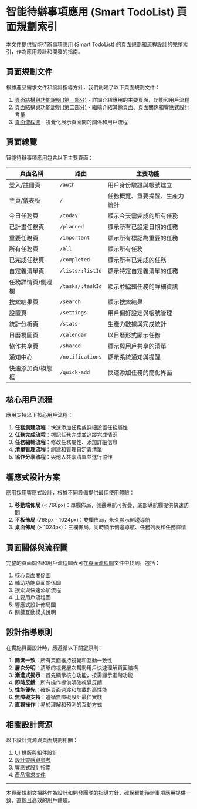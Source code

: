# 智能待辦事項應用 (Smart TodoList) 頁面規劃索引

本文件提供智能待辦事項應用 (Smart TodoList) 的頁面規劃和流程設計的完整索引，作為應用設計和開發的指南。

## 頁面規劃文件

根據產品需求文件和設計指導方針，我們創建了以下頁面規劃文件：

1. [頁面結構與功能說明 (第一部分)](./page_structure_and_flow.md) - 詳細介紹應用的主要頁面、功能和用戶流程
2. [頁面結構與功能說明 (第二部分)](./page_structure_and_flow_part2.md) - 繼續介紹其餘頁面、頁面關係和響應式設計考量
3. [頁面流程圖](./page_flow_diagrams.md) - 視覺化展示頁面間的關係和用戶流程

## 頁面總覽

智能待辦事項應用包含以下主要頁面：

| 頁面名稱          | 路由             | 主要功能                       |
| ----------------- | ---------------- | ------------------------------ |
| 登入/註冊頁       | `/auth`          | 用戶身份驗證與帳號建立         |
| 主頁/儀表板       | `/`              | 任務概覽、重要提醒、生產力統計 |
| 今日任務頁        | `/today`         | 顯示今天需完成的所有任務       |
| 已計畫任務頁      | `/planned`       | 顯示所有已設定日期的任務       |
| 重要任務頁        | `/important`     | 顯示所有標記為重要的任務       |
| 所有任務頁        | `/all`           | 顯示所有任務                   |
| 已完成任務頁      | `/completed`     | 顯示所有已完成的任務           |
| 自定義清單頁      | `/lists/:listId` | 顯示特定自定義清單的任務       |
| 任務詳情頁/側邊欄 | `/tasks/:taskId` | 顯示並編輯任務的詳細資訊       |
| 搜索結果頁        | `/search`        | 顯示搜索結果                   |
| 設置頁            | `/settings`      | 用戶偏好設定與帳號管理         |
| 統計分析頁        | `/stats`         | 生產力數據與完成統計           |
| 日曆視圖頁        | `/calendar`      | 以日曆形式顯示任務             |
| 協作共享頁        | `/shared`        | 顯示與用戶共享的清單           |
| 通知中心          | `/notifications` | 顯示系統通知與提醒             |
| 快速添加頁/模態框 | `/quick-add`     | 快速添加任務的簡化界面         |

## 核心用戶流程

應用支持以下核心用戶流程：

1. **任務創建流程**：快速添加任務或詳細設置任務屬性
2. **任務完成流程**：標記任務完成並追蹤完成情況
3. **任務編輯流程**：修改任務屬性、添加詳細信息
4. **清單管理流程**：創建和管理自定義清單
5. **協作分享流程**：與他人共享清單並進行協作

## 響應式設計方案

應用採用響應式設計，根據不同設備提供最佳使用體驗：

1. **移動端佈局** (< 768px)：單欄佈局，側邊導航可折疊，底部導航欄提供快速訪問
2. **平板佈局** (768px - 1024px)：雙欄佈局，永久顯示側邊導航
3. **桌面佈局** (> 1024px)：三欄佈局，同時顯示側邊導航、任務列表和任務詳情

## 頁面關係與流程圖

完整的頁面關係和用戶流程圖表可在[頁面流程圖](./page_flow_diagrams.md)文件中找到，包括：

1. 核心頁面關係圖
2. 輔助功能頁面關係圖
3. 搜索與快速添加流程
4. 主要用戶流程圖
5. 響應式設計佈局圖
6. 關鍵互動模式說明

## 設計指導原則

在實施頁面設計時，應遵循以下關鍵原則：

1. **簡潔一致**：所有頁面維持視覺和互動一致性
2. **層次分明**：清晰的視覺層次幫助用戶快速理解頁面結構
3. **漸進式揭示**：首先顯示核心功能，按需顯示進階功能
4. **即時反饋**：所有操作提供明確視覺反饋
5. **性能優先**：確保頁面過渡和加載的高性能
6. **無障礙支持**：遵循無障礙設計最佳實踐
7. **直觀操作**：易於理解和預測的互動方式

## 相關設計資源

以下設計資源與頁面規劃相關：

1. [UI 排版與組件設計](./ui_typography_components.md)
2. [設計靈感與參考](./design_inspiration.md)
3. [響應式設計指南](./responsive_design.md)
4. [產品需求文件](./product_requirement_document.md)

---

本頁面規劃文檔將作為設計和開發團隊的指導方針，確保智能待辦事項應用提供一致、直觀且高效的用戶體驗。
